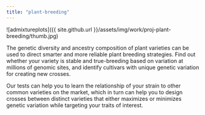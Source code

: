 ```yaml
---
title: "plant-breeding"
---
```


![admixtureplots]({{ site.github.url }}/assets/img/work/proj-plant-breeding/thumb.jpg)

The genetic diversity and ancestry composition of plant varieties can
be used to direct smarter and more reliable plant breeding strategies.
Find out whether your variety is stable and true-breeding based on
variation at millions of genomic sites, and identify cultivars with
unique genetic variation for creating new crosses.

Our tests can help you to learn the relationship of your strain to
other common varieties on the market, which in turn can help you to
design crosses between distinct varieties that either maximizes or
minimizes genetic variation while targeting your traits of interest.
